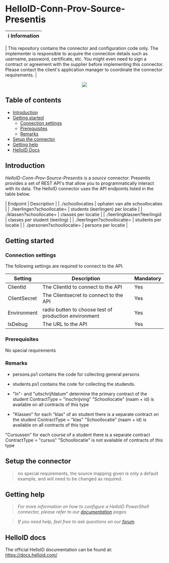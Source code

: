 
# HelloID-Conn-Prov-Source-Presentis

| :information_source: Information |
|:---------------------------|

| This repository contains the connector and configuration code only. The implementer is responsible to acquire the connection details such as username, password, certificate, etc. You might even need to sign a contract or agreement with the supplier before implementing this connector. Please contact the client's application manager to coordinate the connector requirements. |
<br />
<p align="center">
  <img src="https://www.tools4ever.nl/connector-logos/presentis-logo.png">
</p>

## Table of contents

- [Introduction](#Introduction)
- [Getting started](#Getting-started)
  + [Connection settings](#Connection-settings)
  + [Prerequisites](#Prerequisites)
  + [Remarks](#Remarks)
- [Setup the connector](@Setup-The-Connector)
- [Getting help](#Getting-help)
- [HelloID Docs](#HelloID-docs)

## Introduction

_HelloID-Conn-Prov-Source-Presentis_ is a _source_ connector. Presentis provides a set of REST API's that allow you to programmatically interact with its data. The HelloID connector uses the API endpoints listed in the table below.

| Endpoint     | Description |
| ./schoollocaties | ophalen van alle schoollocaties |
| ./leerlingen?schoollocatie=     | students (leerlingen) per locatie   |
| ./klassen?schoollocatie=        | classes per locatie   |
| ./leerlingklassen?leerlingid    | classes per student (leerling)   |
| ./leerlingen?schoollocatie=     | students per locatie   |
| ./personen?schoollocatie=       | persons per locatie   |



## Getting started

### Connection settings

The following settings are required to connect to the API.

| Setting      | Description                        | Mandatory   |
| ------------ | -----------                        | ----------- |
| ClientId     | The ClientId to connect to the API | Yes         |
| ClientSecret | The Clientsecret to connect to the API | Yes         |
| Environment  | radio butten to choose test of production environment   | Yes         |
| IsDebug      | The URL to the API                 | Yes         |

### Prerequisites

No special requirements

### Remarks
- persons.ps1 contains the code for collecting general persons
- students.ps1 contains the code for collecting the studends.

- "In"- and "uitschrijfdatum" determine the primary contract of the student
ContractType    = "inschrijving"
 "Schoollocatie" (naam + id) is available on all contracts of this type

- "Klassen"  for each "klas" of an student there is a separate contract on the student
ContractType    = "klas"
"Schoollocatie" (naam + id) is available on all contracts of this type

 "Cursussen" for each course of a student there is a separate contract
 ContractType    = "cursus"
"Schoollocatie" is not available of contracts of this type


## Setup the connector

> no special requirements, the source mapping given is only a default example, and will need to be changed as required.

## Getting help

> _For more information on how to configure a HelloID PowerShell connector, please refer to our [documentation](https://docs.helloid.com/hc/en-us/articles/360012557600-Configure-a-custom-PowerShell-source-system) pages_

> _If you need help, feel free to ask questions on our [forum](https://forum.helloid.com)_

## HelloID docs

The official HelloID documentation can be found at: https://docs.helloid.com/

